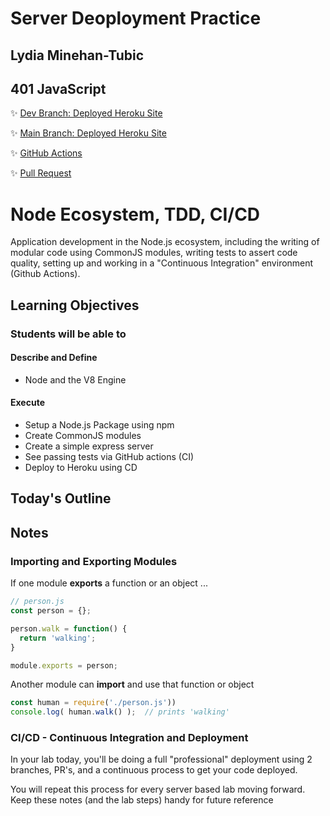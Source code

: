 # Server Deoployment Practice

## Lydia Minehan-Tubic
## 401 JavaScript

✨ [Dev Branch: Deployed Heroku Site](https://lydia-server-deploy-dev.herokuapp.com/)

✨ [Main Branch: Deployed Heroku Site](https://lydia-server-deploy-prod.herokuapp.com/)

✨ [GitHub Actions](https://github.com/LydiaMT/server-deployment-practice/actions)

✨ [Pull Request](https://github.com/LydiaMT/server-deployment-practice/pull/3)

# Node Ecosystem, TDD, CI/CD

Application development in the Node.js ecosystem, including the writing of modular code using CommonJS modules, writing tests to assert code quality, setting up and working in a "Continuous Integration"  environment (Github Actions).

## Learning Objectives

### Students will be able to

#### Describe and Define

- Node and the V8 Engine

#### Execute

- Setup a Node.js Package using npm
- Create CommonJS modules
- Create a simple express server
- See passing tests via GitHub actions (CI)
- Deploy to Heroku using CD

## Today's Outline

<!-- To Be Completed By Instructor -->

## Notes

### Importing and Exporting Modules

If one module **exports** a function or an object ...

```javascript
// person.js
const person = {};

person.walk = function() {
  return 'walking';
}

module.exports = person;
```

Another module can **import** and use that function or object

```javascript
const human = require('./person.js'))
console.log( human.walk() );  // prints 'walking'
```

### CI/CD - Continuous Integration and Deployment

In your lab today, you'll be doing a full "professional" deployment using 2 branches, PR's, and a continuous process to get your code deployed.

You will repeat this process for every server based lab moving forward. Keep these notes (and the lab steps) handy for future reference
